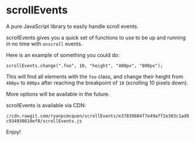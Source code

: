 # scrollEvents
A pure JavaScript library to easily handle scroll events.

scrollEvents gives you a quick set of functions to use to be up and running in no time with `onscroll` events.

Here is an example of something you could do:

    scrollEvents.change(".foo", 10, "height", "400px", "800px");

This will find all elements with the `foo` class, and change their height from `400px` to `800px` after reaching the breakpoint of `10` (scrolling 10 pixels down).

More options will be available in the future.

scrollEvents is available via CDN:

`//cdn.rawgit.com/ryanpcmcquen/scrollEvents/e37839884f7e49a7f2e303c1ad9c934930810ef8/scrollEvents.js`

Enjoy!
